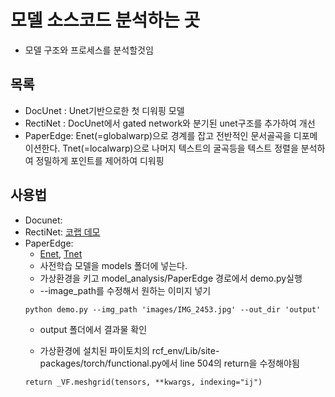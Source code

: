 # 모델 소스코드 분석하는 곳
- 모델 구조와 프로세스를 분석할것임
## 목록
- DocUnet  : Unet기반으로한 첫 디워핑 모델 
- RectiNet : DocUnet에서 gated network와 분기된 unet구조를 추가하여 개선
- PaperEdge: Enet(=globalwarp)으로 경계를 잡고 전반적인 문서골곡을 디포메이션한다.  Tnet(=localwarp)으로 나머지 텍스트의 굴곡등을 텍스트 정렬을 분석하여 정밀하게 포인트를 제어하여 디워핑

## 사용법
- Docunet:
- RectiNet: [코랩 데모](https://colab.research.google.com/drive/1aBFOIAZ5JHaoQsw4ihC0usZP0ZI-jlLE?usp=sharing)
- PaperEdge:
    - [Enet](https://drive.google.com/file/d/1OVHETBHQ5u-1tnci3qd7OcAjas4v1xnl/view?usp=sharing), [Tnet](https://drive.google.com/file/d/1gEp4ecmdvKds2nzk9CaZb_pLvhRoyAsv/view?usp=sharing)
    - 사전학습 모델을 models 폴더에 넣는다.
    - 가상환경을 키고 model_analysis/PaperEdge 경로에서 demo.py실행
    - --image_path를 수정해서 원하는 이미지 넣기
    ```
    python demo.py --img_path 'images/IMG_2453.jpg' --out_dir 'output'
    ```
    - output 폴더에서 결과물 확인

    - 가상환경에 설치된 파이토치의 rcf_env/Lib/site-packages/torch/functional.py에서 line 504의 return을 수정해야됨
    ```
    return _VF.meshgrid(tensors, **kwargs, indexing="ij")
    ```
